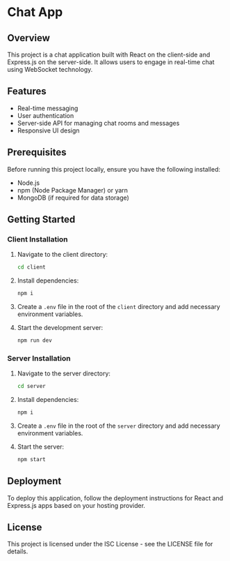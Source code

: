 # Chat App

## Overview

This project is a chat application built with React on the client-side and Express.js on the server-side. It allows users to engage in real-time chat using WebSocket technology.

## Features

- Real-time messaging
- User authentication
- Server-side API for managing chat rooms and messages
- Responsive UI design

## Prerequisites

Before running this project locally, ensure you have the following installed:

- Node.js
- npm (Node Package Manager) or yarn
- MongoDB (if required for data storage)

## Getting Started

### Client Installation

1. Navigate to the client directory:
    ```bash
    cd client
2. Install dependencies:
    ```bash
    npm i

3. Create a `.env` file in the root of the `client` directory and add necessary environment variables.

4. Start the development server:
    ```bash
    npm run dev


### Server Installation

1. Navigate to the server directory:
    ```bash
    cd server

2. Install dependencies:
    ```bash
    npm i


3. Create a `.env` file in the root of the `server` directory and add necessary environment variables.

4. Start the server:
    ```bash
    npm start

## Deployment

To deploy this application, follow the deployment instructions for React and Express.js apps based on your hosting provider.

## License

This project is licensed under the ISC License - see the LICENSE file for details.



